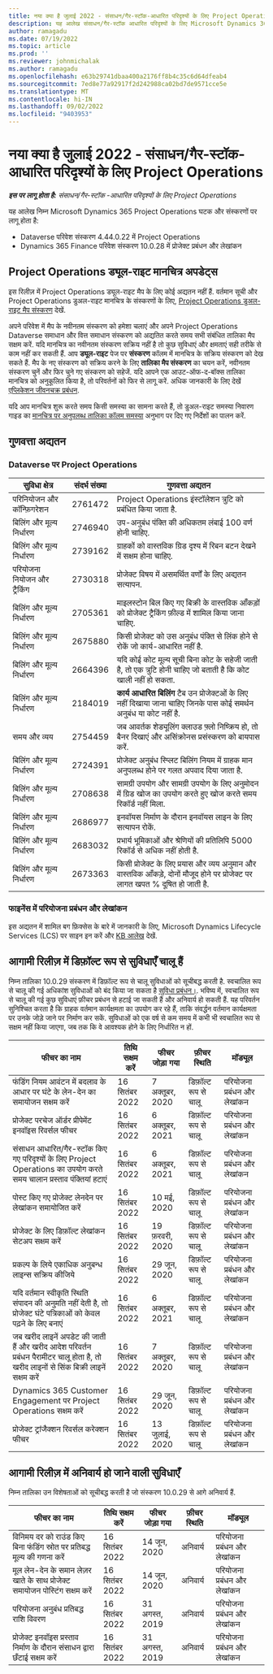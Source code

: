 ```yaml
---
title: नया क्या है जुलाई 2022 - संसाधन/गैर-स्टॉक-आधारित परिदृश्यों के लिए Project Operations
description: यह आलेख संसाधन/गैर-स्टॉक आधारित परिदृश्यों के लिए Microsoft Dynamics 365 Project Operations की जुलाई 2022 रिलीज़ में उपलब्ध गुणवत्ता अद्यतनों के बारे में जानकारी प्रदान करता है.
author: ramagadu
ms.date: 07/19/2022
ms.topic: article
ms.prod: ''
ms.reviewer: johnmichalak
ms.author: ramagadu
ms.openlocfilehash: e63b29741dbaa400a2176ff8b4c35c6d64dfeab4
ms.sourcegitcommit: 7ed8e77a92917f2d242988ca02bd7de9571cce5e
ms.translationtype: MT
ms.contentlocale: hi-IN
ms.lasthandoff: 09/02/2022
ms.locfileid: "9403953"
---
```

# <a name="whats-new-july-2022---project-operations-for-resourcenon-stocked-based-scenarios"></a>नया क्या है जुलाई 2022 - संसाधन/गैर-स्टॉक-आधारित परिदृश्यों के लिए Project Operations

_**इस पर लागू होता है:** संसाधन/गैर-स्टॉक -आधारित परिदृश्यों के लिए Project Operations_

यह आलेख निम्न Microsoft Dynamics 365 Project Operations घटक और संस्करणों पर लागू होता है:

- Dataverse परिवेश संस्करण 4.44.0.22 में Project Operations
- Dynamics 365 Finance परिवेश संस्करण 10.0.28 में प्रोजेक्ट प्रबंधन और लेखांकन

## <a name="project-operations-dual-write-maps-updates"></a>Project Operations ड्यूल-राइट मानचित्र अपडेट्स

इस रिलीज़ में Project Operations ड्यूल-राइट मैप के लिए कोई अद्यतन नहीं हैं. वर्तमान सूची और Project Operations डुअल-राइट मानचित्र के संस्करणों के लिए, [Project Operations डुअल-राइट मैप संस्करण](../environment/resource-dual-write-maps.md) देखें.

अपने परिवेश में मैप के नवीनतम संस्करण को हमेशा चलाएं और अपने Project Operations Dataverse समाधान और वित्त समाधान संस्करण को अद्यतित करते समय सभी संबंधित तालिका मैप सक्षम करें. यदि मानचित्र का नवीनतम संस्करण सक्रिय नहीं है तो कुछ सुविधाएं और क्षमताएं सही तरीके से काम नहीं कर सकती हैं. आप **ड्यूल-राइट** पेज पर **संस्करण** कॉलम में मानचित्र के सक्रिय संस्करण को देख सकते हैं. मैप के नए संस्करण को सक्रिय करने के लिए **तालिका मैप संस्करण** का चयन करें, नवीनतम संस्करण चुनें और फिर चुने गए संस्करण को सहेजें. यदि आपने एक आउट-ऑफ-द-बॉक्स तालिका मानचित्र को अनुकूलित किया है, तो परिवर्तनों को फिर से लागू करें. अधिक जानकारी के लिए देखें [एप्लिकेशन जीवनचक्र प्रबंधन](/dynamics365/fin-ops-core/dev-itpro/data-entities/dual-write/app-lifecycle-management).

यदि आप मानचित्र शुरू करते समय किसी समस्या का सामना करते हैं, तो डुअल-राइट समस्या निवारण गाइड का [मानचित्र पर अनुपलब्ध तालिका कॉलम समस्या](/dynamics365/fin-ops-core/dev-itpro/data-entities/dual-write/dual-write-troubleshooting-finops-upgrades#missing-table-columns-issue-on-maps) अनुभाग पर दिए गए निर्देशों का पालन करें.

## <a name="quality-updates"></a>गुणवत्ता अद्यतन

### <a name="project-operations-on-dataverse"></a>Dataverse पर Project Operations

| सुविधा क्षेत्र | संदर्भ संख्या | गुणवत्ता अद्यतन |
| --- | --- | --- |
| परिनियोजन और कॉन्फ़िगरेशन | 2761472 | Project Operations इंस्टॉलेशन त्रुटि को प्रबंधित किया जाता है. |
| बिलिंग और मूल्य निर्धारण | 2746940 | उप-अनुबंध पंक्ति की अधिकतम लंबाई 100 वर्ण होनी चाहिए. |
| बिलिंग और मूल्य निर्धारण | 2739162 | ग्राहकों को वास्तविक ग्रिड दृश्य में रिबन बटन देखने में सक्षम होना चाहिए. |
| परियोजना नियोजन और ट्रैकिंग | 2730318 | प्रोजेक्ट विषय में असमर्थित वर्णों के लिए अद्यतन सत्यापन. |
| बिलिंग और मूल्य निर्धारण | 2705361 | माइलस्टोन बिल किए गए बिक्री के वास्तविक आँकड़ों को प्रोजेक्ट ट्रैकिंग फ़ील्ड में शामिल किया जाना चाहिए. |
| बिलिंग और मूल्य निर्धारण | 2675880 | किसी प्रोजेक्ट को उस अनुबंध पंक्ति से लिंक होने से रोकें जो कार्य-आधारित नहीं है. |
| बिलिंग और मूल्य निर्धारण | 2664396 | यदि कोई कोट मूल्य सूची बिना कोट के सहेजी जाती है, तो एक त्रुटि होनी चाहिए जो बताती है कि कोट खाली नहीं हो सकता. |
| बिलिंग और मूल्य निर्धारण | 2184019 | **कार्य आधारित बिलिंग** टैब उन प्रोजेक्टओं के लिए नहीं दिखाया जाना चाहिए जिनके पास कोई समर्थन अनुबंध या कोट नहीं है. |
| समय और व्यय | 2754459 | जब आवर्तक शेड्यूलिंग क्लाउड फ़्लो निष्क्रिय हो, तो बैनर दिखाएं और असिंक्रोनस प्रसंस्करण को बायपास करें. |
| बिलिंग और मूल्य निर्धारण | 2724391 | प्रोजेक्ट अनुबंध स्प्लिट बिलिंग नियम में ग्राहक मान अनुपलब्ध होने पर गलत अपवाद दिया जाता है. |
| बिलिंग और मूल्य निर्धारण | 2708638 | सामग्री उपयोग और सामग्री उपयोग के लिए अनुमोदन में ग्रिड खोज का उपयोग करते हुए खोज करते समय रिकॉर्ड नहीं मिला.|
| बिलिंग और मूल्य निर्धारण | 2686977 | इनवॉयस निर्माण के दौरान इनवॉयस लाइन के लिए सत्यापन रोकें. |
| बिलिंग और मूल्य निर्धारण | 2683032 | प्रभार्य भूमिकाओं और श्रेणियों की प्रतिलिपि 5000 रिकॉर्ड से अधिक नहीं होती है.|
| बिलिंग और मूल्य निर्धारण | 2673363 | किसी प्रोजेक्ट के लिए प्रयास और व्यय अनुमान और वास्तविक आँकड़े, दोनों मौजूद होने पर प्रोजेक्ट पर लागत खपत % दूषित हो जाती है. |

### <a name="project-management-and-accounting-in-finance"></a>फाइनेंस में परियोजना प्रबंधन और लेखांकन

इस अद्यतन में शामिल बग फ़िक्सेस के बारे में जानकारी के लिए, Microsoft Dynamics Lifecycle Services (LCS) पर साइन इन करें और [KB आलेख](https://fix.lcs.dynamics.com/Issue/Details?bugId=694438) देखें.

## <a name="features-turned-on-by-default-in-upcoming-release"></a>आगामी रिलीज़ में डिफ़ॉल्ट रूप से सुविधाएँ चालू हैं

निम्न तालिका 10.0.29 संस्करण में डिफ़ॉल्ट रूप से चालू सुविधाओं को सूचीबद्ध करती है. स्वचालित रूप से चालू की गई अधिकांश सुविधाओं को बंद किया जा सकता है [सुविधा प्रबंधन।](/dynamics365/fin-ops-core/fin-ops/get-started/feature-management/feature-management-overview). भविष्य में, स्वचालित रूप से चालू की गई कुछ सुविधाएं फ़ीचर प्रबंधन से हटाई जा सकती हैं और अनिवार्य हो सकती हैं. यह परिवर्तन सुनिश्चित करता है कि ग्राहक वर्तमान कार्यक्षमता का उपयोग कर रहे हैं, ताकि संवर्द्धन वर्तमान कार्यक्षमता पर उनके जोड़े जाने पर निर्माण कर सकें. सुविधाओं को एक वर्ष से कम समय में कभी भी स्वचालित रूप से सक्षम नहीं किया जाएगा, जब तक कि वे आवश्यक होने के लिए निर्धारित न हों.

| फीचर का नाम | तिथि सक्षम करें | फीचर जोड़ा गया | फ़ीचर स्थिति | मॉड्यूल |
| --- | --- | --- |--- |--- |
| फंडिंग नियम आवंटन में बदलाव के आधार पर घंटे के लेन-देन का समायोजन सक्षम करें | 16 सितंबर 2022 | 7 अक्तूबर, 2020 | डिफ़ॉल्ट रूप से चालू | परियोजना प्रबंधन और लेखांकन |
| प्रोजेक्ट परचेज ऑर्डर प्रीपेमेंट इनवॉइस रिवर्सल फीचर | 16 सितंबर 2022 | 6 अक्तूबर, 2021 | डिफ़ॉल्ट रूप से चालू | परियोजना प्रबंधन और लेखांकन |
| संसाधन आधारित/गैर-स्टॉक किए गए परिदृश्यों के लिए Project Operations का उपयोग करते समय चालान प्रस्ताव पंक्तियां हटाएं | 16 सितंबर 2022 | 6 अक्तूबर, 2021 | डिफ़ॉल्ट रूप से चालू | परियोजना प्रबंधन और लेखांकन |
| पोस्ट किए गए प्रोजेक्ट लेनदेन पर लेखांकन समायोजित करें | 16 सितंबर 2022 | 10 मई, 2020 | डिफ़ॉल्ट रूप से चालू | परियोजना प्रबंधन और लेखांकन |
| प्रोजेक्ट के लिए डिफ़ॉल्ट लेखांकन सेटअप सक्षम करें | 16 सितंबर 2022 | 19 फ़रवरी, 2020 | डिफ़ॉल्ट रूप से चालू | परियोजना प्रबंधन और लेखांकन |
| प्रकल्प के लिये एकाधिक अनुबन्ध लाइन्स सक्रिय कीजिये | 16 सितंबर 2022 | 29 जून, 2020 | डिफ़ॉल्ट रूप से चालू | परियोजना प्रबंधन और लेखांकन |
| यदि वर्तमान स्वीकृति स्थिति संपादन की अनुमति नहीं देती है, तो प्रोजेक्ट घंटे पत्रिकाओं को केवल पढ़ने के लिए बनाएं | 16 सितंबर 2022 | 6 अक्तूबर, 2021 | डिफ़ॉल्ट रूप से चालू | परियोजना प्रबंधन और लेखांकन |
| जब खरीद लाइनें अपडेट की जाती हैं और खरीद आदेश परिवर्तन प्रबंधन पैरामीटर चालू होता है, तो खरीद लाइनों से सिंक बिक्री लाइनें सक्षम करें | 16 सितंबर 2022 | 7 अक्तूबर, 2020 | डिफ़ॉल्ट रूप से चालू | परियोजना प्रबंधन और लेखांकन |
| Dynamics 365 Customer Engagement पर Project Operations सक्षम करें | 16 सितंबर 2022 | 29 जून, 2020 | डिफ़ॉल्ट रूप से चालू | परियोजना प्रबंधन और लेखांकन |
| प्रोजेक्ट ट्रांजैक्शन रिवर्सल करेक्शन फीचर | 16 सितंबर 2022 | 13 जुलाई, 2020 | डिफ़ॉल्ट रूप से चालू | परियोजना प्रबंधन और लेखांकन |

## <a name="features-that-become-mandatory-in-the-upcoming-release"></a>आगामी रिलीज़ में अनिवार्य हो जाने वाली सुविधाएँ

निम्न तालिका उन विशेषताओं को सूचीबद्ध करती है जो संस्करण 10.0.29 से आगे अनिवार्य हैं.

| फीचर का नाम | तिथि सक्षम करें | फीचर जोड़ा गया | फ़ीचर स्थिति | मॉड्यूल |
| --- | --- | --- | --- | --- |
| विनिमय दर को राउंड किए बिना फंडिंग स्रोत पर प्रतिबद्ध मूल्य की गणना करें | 16 सितंबर 2022 | 14 जून, 2020 | अनिवार्य | परियोजना प्रबंधन और लेखांकन |
| मूल लेन-देन के समान लेज़र खाते के साथ प्रोजेक्ट समायोजन पोस्टिंग सक्षम करें | 16 सितंबर 2022 | 14 जून, 2020 | अनिवार्य | परियोजना प्रबंधन और लेखांकन |
| परियोजना अनुबंध प्रतिबद्ध राशि विवरण | 16 सितंबर 2022 | 31 अगस्त, 2019 | अनिवार्य | परियोजना प्रबंधन और लेखांकन |
| प्रोजेक्ट इनवॉइस प्रस्ताव निर्माण के दौरान संसाधन द्वारा छँटाई सक्षम करें | 16 सितंबर 2022 | 31 अगस्त, 2019 | अनिवार्य | परियोजना प्रबंधन और लेखांकन |
